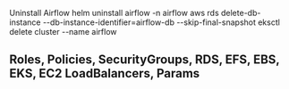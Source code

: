 Uninstall Airflow
helm uninstall airflow -n airflow
aws rds delete-db-instance --db-instance-identifier=airflow-db --skip-final-snapshot
eksctl delete cluster --name airflow

## Roles, Policies, SecurityGroups, RDS, EFS, EBS, EKS, EC2 LoadBalancers, Params

